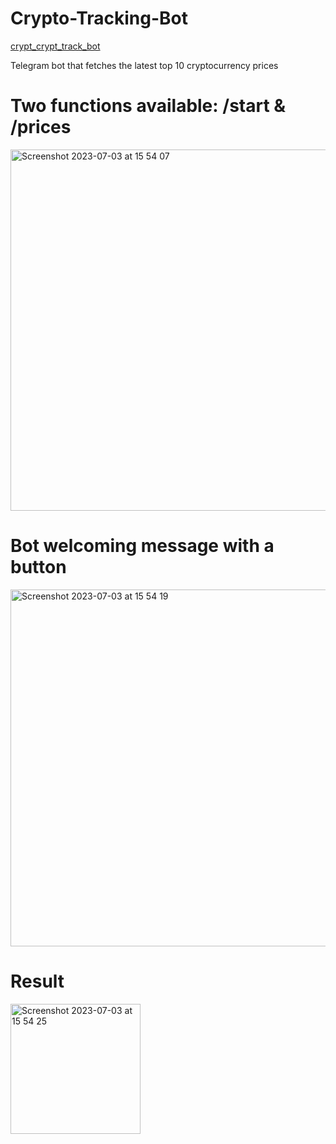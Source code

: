 # Crypto-Tracking-Bot

[crypt_crypt_track_bot 
](https://t.me/crypt_crypt_track_bot)

Telegram bot that fetches the latest top 10 cryptocurrency prices

# Two functions available: /start & /prices

<img width="578" alt="Screenshot 2023-07-03 at 15 54 07" src="https://github.com/toji-ut/Crypto-Tracking-Bot/assets/107822013/468cb97e-2e2c-4f59-9f02-4b24c3c50025">

# Bot welcoming message with a button

<img width="571" alt="Screenshot 2023-07-03 at 15 54 19" src="https://github.com/toji-ut/Crypto-Tracking-Bot/assets/107822013/28f89cea-e1c7-4baf-8014-92a83a63eaec">

# Result

<img width="208" alt="Screenshot 2023-07-03 at 15 54 25" src="https://github.com/toji-ut/Crypto-Tracking-Bot/assets/107822013/95463146-20f0-4caa-89c5-58c57ff6e419">
